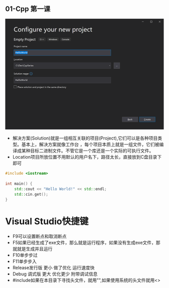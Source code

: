 ## 01-Cpp 第一课

![create-project](./images/create-project.png)

- 解决方案(Solution)就是一组相互关联的项目(Project),它们可以是各种项目类型。基本上，解决方案就像工作台 ，每个项目本质上就是一组文件，它们被编译成某种目标二进制文件。不管它是一个库还是一个实际的可执行文件。
- Location项目所放位置不用默认的用户名下，路径太长，直接放到C盘目录下即可

```c++
#include <iostream>

int main() {
	std::cout << "Hello World!" << std::endl;
	std::cin.get();
}
```

# Visual Studio快捷键

- F9可以设置断点和取消断点
- F5如果已经生成了exe文件，那么就是运行程序，如果没有生成exe文件，那就就是生成并且运行
- F10单步步过
- F11单步步入
- Release发行版 更小 做了优化 运行速度快
- Debug 调式版 更大  优化更少 附带调试信息
- #include如果在本目录下寻找头文件，就用"",如果使用系统的头文件就用<>
